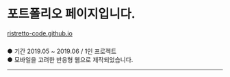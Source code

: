 # 포트폴리오 페이지입니다.
[ristretto-code.github.io](https://ristretto-code.github.io/)
###
●  기간 2019.05 ~ 2019.06  /  1인 프로젝트  
●  모바일을 고려한 반응형 웹으로 제작되었습니다.  
  
---
